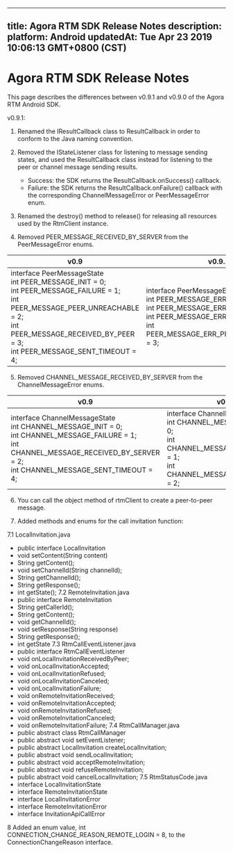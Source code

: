 
---
title: Agora RTM SDK Release Notes
description: 
platform: Android
updatedAt: Tue Apr 23 2019 10:06:13 GMT+0800 (CST)
---
# Agora RTM SDK Release Notes
This page describes the differences between v0.9.1 and v0.9.0 of the Agora RTM Android SDK.

v0.9.1:
1. Renamed the IResultCallback class to ResultCallback in order to conform to the Java naming convention.
2. Removed the IStateListener class for listening to message sending states, and used the ResultCallback class instead for listening to the peer or channel message sending results.
   - Success: the SDK returns the ResultCallback.onSuccess() callback. 
   - Failure: the SDK returns the ResultCallback.onFailure() callback with the corresponding ChannelMessageError or PeerMessageError enum. 

3. Renamed the destroy() method to release() for releasing all resources used by the RtmClient instance. 

4. Removed PEER_MESSAGE_RECEIVED_BY_SERVER from the PeerMessageError enums.

| v0.9                                                         | v0.9.1                                                       |
| ------------------------------------------------------------ | ------------------------------------------------------------ |
| interface PeerMessageState  <br>int PEER_MESSAGE_INIT = 0; <br>int PEER_MESSAGE_FAILURE = 1; <br>int PEER_MESSAGE_PEER_UNREACHABLE = 2; <br>int PEER_MESSAGE_RECEIVED_BY_PEER = 3; <br>int PEER_MESSAGE_SENT_TIMEOUT = 4; | interface PeerMessageError  <br>int PEER_MESSAGE_ERR_OK = 0; <br>int PEER_MESSAGE_ERR_FAILURE = 1; <br>int PEER_MESSAGE_ERR_TIMEOUT = 2; <br>int PEER_MESSAGE_ERR_PEER_UNREACHABLE = 3; |

5. Removed CHANNEL_MESSAGE_RECEIVED_BY_SERVER from the ChannelMessageError enums. 

| v0.9                                                         | v0.9.1                                                       |
| ------------------------------------------------------------ | ------------------------------------------------------------ |
| interface ChannelMessageState  <br>int CHANNEL_MESSAGE_INIT = 0; <br>int CHANNEL_MESSAGE_FAILURE = 1; <br>int CHANNEL_MESSAGE_RECEIVED_BY_SERVER = 2; <br>int CHANNEL_MESSAGE_SENT_TIMEOUT = 4; | interface ChannelMessageError <br>int CHANNEL_MESSAGE_ERR_OK = 0; <br>int CHANNEL_MESSAGE_ERR_FAILURE = 1; <br>int CHANNEL_MESSAGE_ERR_TIMEOUT = 2; |

6. You can call the object method of rtmClient to create a peer-to-peer message.

7. Added methods and enums for the call invitation function: 

7.1 LocalInvitation.java
  - public interface LocalInvitation
  - void setContent(String content)
  - String getContent();
  - void setChannelId(String channelId);
  - String getChannelId();
  - String getResponse();
  - int getState();
7.2 RemoteInvitation.java
  - public interface RemoteInvitation 
  - String getCallerId();
  - String getContent();
  - void getChannelId();
  - void setResponse(String response)
  - String getResponse();
  - int getState
7.3 RtmCallEventListener.java
  - public interface RtmCallEventListener 
  - void onLocalInvitationReceivedByPeer;
  - void onLocalInvitationAccepted;
  - void onLocalInvitationRefused;
  - void onLocalInvitationCanceled;
  - void onLocalInvitationFailure;
  - void onRemoteInvitationReceived;
  - void onRemoteInvitationAccepted;
  - void onRemoteInvitationRefused;
  - void onRemoteInvitationCanceled;
  - void onRemoteInvitationFailure;
7.4 RtmCallManager.java
  - public abstract class RtmCallManager 
  - public abstract void setEventListener;
  - public abstract LocalInvitation createLocalInvitation;
  - public abstract void sendLocalInvitation;
  - public abstract void acceptRemoteInvitation;
  - public abstract void refuseRemoteInvitation;
  - public abstract void cancelLocalInvitation;
7.5 RtmStatusCode.java
  - interface LocalInvitationState
  - interface RemoteInvitationState
  - interface LocalInvitationError
  - interface RemoteInvitationError
  - interface InvitationApiCallError

8 Added an enum value, int CONNECTION_CHANGE_REASON_REMOTE_LOGIN = 8, to the ConnectionChangeReason interface.

